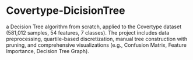 # Covertype-DicisionTree
a Decision Tree algorithm from scratch, applied to the Covertype dataset (581,012 samples, 54 features, 7 classes). The project includes data preprocessing, quartile-based discretization, manual tree construction with pruning, and comprehensive visualizations (e.g., Confusion Matrix, Feature Importance, Decision Tree Graph).
